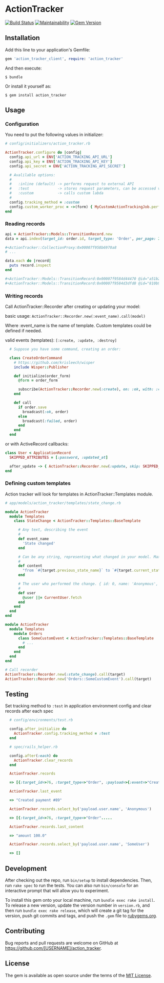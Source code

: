 # ActionTracker

[![Build Status](https://semaphoreci.com/api/v1/ipm/action_tracker/branches/master/badge.svg)](https://semaphoreci.com/ipm/action_tracker)
[![Maintainability](https://api.codeclimate.com/v1/badges/cfdcabfc3610c6eac895/maintainability)](https://codeclimate.com/github/psyipm/action_tracker/maintainability)
[![Gem Version](https://badge.fury.io/rb/action_tracker_client.svg)](https://badge.fury.io/rb/action_tracker_client)

## Installation

Add this line to your application's Gemfile:

```ruby
gem 'action_tracker_client', require: 'action_tracker'
```

And then execute:

    $ bundle

Or install it yourself as:

    $ gem install action_tracker

## Usage

### Configuration

You need to put the following values in initializer:

```ruby
# config/initializers/action_tracker.rb

ActionTracker.configure do |config|
  config.api_url = ENV['ACTION_TRACKING_API_URL']
  config.api_key = ENV['ACTION_TRACKING_API_KEY']
  config.api_secret = ENV['ACTION_TRACKING_API_SECRET']

  # Avalilable options:
  #
  #   :inline (default) -> performs request to external API
  #   :test             -> stores request parameters, can be accessed via ActionTracker.records
  #   :custom           -> calls custom labda
  #
  config.tracking_method = :custom
  config.custom_worker_proc = ->(form) { MyCustomActionTrackingJob.perform_later(form.attributes) }
end
```

### Reading records

```ruby
api = ActionTracker::Models::TransitionRecord.new
data = api.index(target_id: order.id, target_type: 'Order', per_page: 25, cursor: 'Y3VycmVudF9wYWdl')

#<ActionTracker::CollectionProxy:0x00007f958b6970a8
# ...

data.each do |record|
  puts record.inspect
end

#<ActionTracker::Models::TransitionRecord:0x00007f9584d44470 @id="a51b2fe2-fa92-4e91-bdcd-5beee9081903"...
#<ActionTracker::Models::TransitionRecord:0x00007f9584d3dfd0 @id="810b900d-d24b-4206-85e3-b7a53e55a060"...
```

### Writing records

Call ActionTracker::Recorder after creating or updating your model:

basic usage: `ActionTracker::Recorder.new(:event_name).call(model)`

Where :event_name is the name of template. Custom templates could be defined if needed.

valid events (templates): `[:create, :update, :destroy]`

```ruby
  # Suppose you have some command, creating an order:

  class CreateOrderCommand
    # https://github.com/krisleech/wisper
    include Wisper::Publisher

    def initialize(order_form)
      @form = order_form

      subscribe(ActionTracker::Recorder.new(:create), on: :ok, with: :call)
    end

    def call
      if order.save
        broadcast(:ok, order)
      else
        broadcast(:failed, order)
      end
    end
  end
```

or with ActiveRecord callbacks:

```ruby
class User < ApplicationRecord
  SKIPPED_ATTRIBUTES = [:password, :updated_at]

  after_update -> { ActionTracker::Recorder.new(:update, skip: SKIPPED_ATTRIBUTES).call(self) }
end
```

### Defining custom templates

Action tracker will look for templates in ActionTracker::Templates module.

```ruby
# app/models/action_tracker/templates/state_change.rb

module ActionTracker
  module Templates
    class StateChange < ActionTracker::Templates::BaseTemplate

      # Any text, describing the event
      #
      def event_name
        'State changed'
      end

      # Can be any string, representing what changed in your model. Max length limited to 1000 chars
      #
      def content
        "from `#{target.previous_state_name}` to `#{target.current_state_name}`"
      end

      # The user who performed the change. { id: 0, name: 'Anonymous', type: 'System' }
      #
      def user
        @user ||= CurrentUser.fetch
      end
    end
  end
end

module ActionTracker
  module Templates
    module Orders
      class SomeCustomEvent < ActionTracker::Templates::BaseTemplate
        # ...
      end
    end
  end
end

# Call recorder
ActionTracker::Recorder.new(:state_change).call(target)
ActionTracker::Recorder.new('Orders::SomeCustomEvent').call(target)
```

## Testing

Set tracking method to `:test` in application environment config and clear records after each spec

```ruby
  # config/environments/test.rb

  config.after_initialize do
    ActionTracker.config.tracking_method = :test
  end

  # spec/rails_helper.rb

  config.after(:each) do
    ActionTracker.clear_records
  end
```

```ruby
  ActionTracker.records

  => [{:target_id=>76, :target_type=>"Order", :payload=>{:event=>"Created payment #89", :content=>"amount 100.0", :user=>{:id=>0, :name=>"Anonymous", :type=>"System"}}, :reference_id=>89, :reference_type=>"PaymentTransaction"}]

  ActionTracker.last_event

  => "Created payment #89"

  ActionTracker.records.select_by('payload.user.name', 'Anonymous')

  => [{:target_id=>76, :target_type=>"Order".....

  ActionTracker.records.last_content

  => "amount 100.0"

  ActionTracker.records.select_by('payload.user.name', 'SomeUser')

  => []
```

## Development

After checking out the repo, run `bin/setup` to install dependencies. Then, run `rake spec` to run the tests. You can also run `bin/console` for an interactive prompt that will allow you to experiment.

To install this gem onto your local machine, run `bundle exec rake install`. To release a new version, update the version number in `version.rb`, and then run `bundle exec rake release`, which will create a git tag for the version, push git commits and tags, and push the `.gem` file to [rubygems.org](https://rubygems.org).

## Contributing

Bug reports and pull requests are welcome on GitHub at https://github.com/[USERNAME]/action_tracker.

## License

The gem is available as open source under the terms of the [MIT License](https://opensource.org/licenses/MIT).

